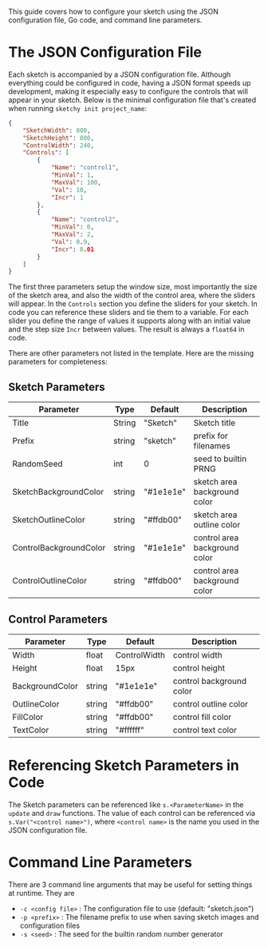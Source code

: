 This guide covers how to configure your sketch using the JSON configuration file, Go code, and command line parameters.

# The JSON Configuration File

Each sketch is accompanied by a JSON configuration file. Although everything could be configured in code, having a JSON format speeds up development, making it especially easy to configure the controls that will appear in your sketch. Below is the minimal configuration file that's created when running `sketchy init project_name`:
```json
{
    "SketchWidth": 800,
    "SketchHeight": 800,
    "ControlWidth": 240,
    "Controls": [
        {
            "Name": "control1",
            "MinVal": 1,
            "MaxVal": 100,
            "Val": 10,
            "Incr": 1
        },
        {
            "Name": "control2",
            "MinVal": 0,
            "MaxVal": 2,
            "Val": 0.9,
            "Incr": 0.01
        }
    ]
}
```
The first three parameters setup the window size, most importantly the size of the sketch area, and also the width of the control area, where the sliders will appear. In the `Controls` section you define the sliders for your sketch. In code you can reference these sliders and tie them to a variable. For each slider you define the range of values it supports along with an initial value and the step size `Incr` between values. The result is always a `float64` in code.

There are other parameters not listed in the template. Here are the missing parameters for completeness:

## Sketch Parameters
|Parameter| Type | Default | Description|
|---------|------|---------|------------|
| Title | String | "Sketch" | Sketch title |
| Prefix | string | "sketch" | prefix for filenames |
| RandomSeed | int | 0 | seed to builtin PRNG |
| SketchBackgroundColor | string | "#1e1e1e" | sketch area background color |
| SketchOutlineColor | string | "#ffdb00" | sketch area outline color |
| ControlBackgroundColor | string | "#1e1e1e" | control area background color |
| ControlOutlineColor | string | "#ffdb00" | control area background color |

## Control Parameters
|Parameter| Type | Default | Description|
|---------|------|---------|------------|
| Width | float | ControlWidth | control width |
| Height | float | 15px | control height |
| BackgroundColor | string | "#1e1e1e" | control background color |
| OutlineColor | string | "#ffdb00" | control outline color |
| FillColor | string | "#ffdb00" | control fill color |
| TextColor | string | "#ffffff" | control text color |


# Referencing Sketch Parameters in Code

The Sketch parameters can be referenced like `s.<ParameterName>` in the `update` and `draw` functions. The value of each control can be referenced via `s.Var("<control name>")`, where `<control name>` is the name you used in the JSON configuration file.


# Command Line Parameters

There are 3 command line arguments that may be useful for setting things at runtime. They are
- `-c <config file>` : The configuration file to use (default: "sketch.json")
- `-p <prefix>` : The filename prefix to use when saving sketch images and configuration files
- `-s <seed>` : The seed for the builtin random number generator